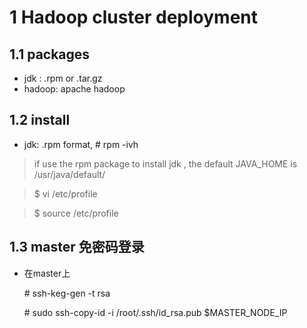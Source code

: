 # 1 Hadoop cluster deployment
## 1.1 packages
- jdk : .rpm or .tar.gz
- hadoop: apache hadoop
## 1.2 install
- jdk: .rpm format,   # rpm -ivh
> if use the rpm package to install jdk , the default JAVA\_HOME is /usr/java/default/

>  $ vi /etc/profile

> $ source /etc/profile
##  1.3 master 免密码登录
- 在master上

   \# ssh-keg-gen -t rsa

   \# sudo ssh-copy-id -i /root/.ssh/id_rsa.pub $MASTER_NODE_IP
    
